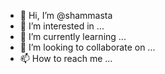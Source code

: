 - 👋 Hi, I’m @shammasta
- 👀 I’m interested in ...
- 🌱 I’m currently learning ...
- 💞️ I’m looking to collaborate on ...
- 📫 How to reach me ...

<!---
shammasta/shammasta is a ✨ special ✨ repository because its `README.md` (this file) appears on your GitHub profile.
You can click the Preview link to take a look at your changes.
--->
